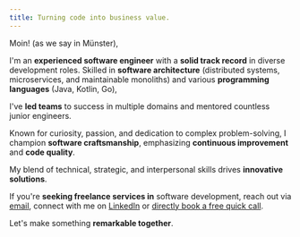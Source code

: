 ```yaml
---
title: Turning code into business value.
---
```


<!--
<div class="center">
<img src="images/profile.png" alt="Profile picture"/>
</div>
-->

Moin! (as we say in Münster),

I'm an **experienced software engineer** with a **solid track record** in diverse development roles. 
Skilled in **software architecture** (distributed systems, microservices, and maintainable monoliths) 
and various **programming languages** (Java, Kotlin, Go), 

I've **led teams** to success in multiple domains and mentored countless junior engineers.

Known for curiosity, passion, and dedication to complex problem-solving, 
I champion **software craftsmanship**, emphasizing **continuous improvement** and **code quality**. 

My blend of technical, strategic, and interpersonal skills drives **innovative solutions**.

If you're **seeking freelance services in** software development, 
reach out via [email](mailto:mail@mlesniak.com),
connect with me on [LinkedIn](https://www.linkedin.com/in/dr-michael-lesniak-1577a315/)
or [directly book a free quick call](https://calendly.com/m-lesniak/quick-chat). 

Let's make something **remarkable together**.





